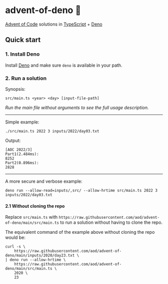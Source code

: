 # advent-of-deno 🦕

[Advent of Code](https://adventofcode.com/)
solutions in
[TypeScript](https://www.typescriptlang.org/)
+
[Deno](https://deno.land/)

## Quick start

### 1. Install Deno

Install [Deno](https://deno.land/#installation) and make sure `deno` is available in your path.

### 2. Run a solution

Synopsis:

```
src/main.ts <year> <day> [input-file-path]
```

_Run the main file without arguments to see the full usage description._

---

Simple example:

```
./src/main.ts 2022 3 inputs/2022/day03.txt
```

Output:

```
[AOC 2022/3]
Part1(2.484ms):
8252
Part2(0.896ms):
2828
```

---

A more secure and verbose example:

```
deno run --allow-read=inputs/,src/ --allow-hrtime src/main.ts 2022 3 inputs/2022/day03.txt
```

#### 2.1 Without cloning the repo

Replace `src/main.ts` with `https://raw.githubusercontent.com/aod/advent-of-deno/main/src/main.ts`
to run a solution without having to clone the repo.

The equivalent command of the example above without cloning the repo would be:

```
curl -s \
    https://raw.githubusercontent.com/aod/advent-of-deno/main/inputs/2020/day23.txt \
| deno run --allow-hrtime \
    https://raw.githubusercontent.com/aod/advent-of-deno/main/src/main.ts \
    2020 \
    23
```
